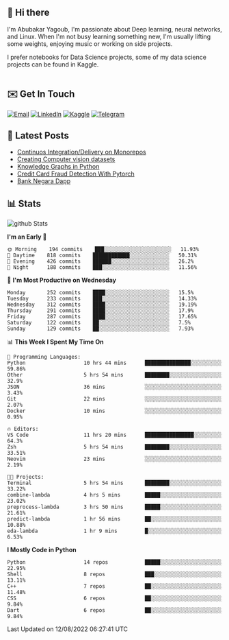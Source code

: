 ## 👋 Hi there

I'm Abubakar Yagoub, I'm passionate about Deep learning, neural networks, and
Linux. When I'm not busy learning something new, I'm usually lifting some
weights, enjoying music or working on side projects.

I prefer notebooks for Data Science projects, some of my data science projects
can be found in Kaggle. <br> <br>

## ✉️ Get In Touch

[![Email](https://img.shields.io/badge/Email-f1f1f1?style=for-the-badge&logo=gmail&logoColor=0f111a)](mailto:hi@blacksuan19.dev)
[![LinkedIn](https://img.shields.io/badge/LinkedIn-0077B5?style=for-the-badge&logo=linkedin&logoColor=white)](https://www.linkedin.com/in/blacksuan19/)
[![Kaggle](https://img.shields.io/badge/Kaggle-5acfff?style=for-the-badge&logo=kaggle&logoColor=white)](http://kaggle.com/abubakaryagob/)
[![Telegram](https://img.shields.io/badge/Telegram-2CA5E0?style=for-the-badge&logo=telegram&logoColor=white)](https://t.me/blacksuan19)

## 📩 Latest Posts

<!-- BLOG-POST-LIST:START -->
- [Continuos Integration/Delivery on Monorepos](http://blacksuan19.dev/blog/github-actions-monorepos/)
- [Creating Computer vision datasets](http://blacksuan19.dev/blog/creating-datasets/)
- [Knowledge Graphs in Python](http://blacksuan19.dev/projects/Knowledge_Graphs/)
- [Credit Card Fraud Detection With Pytorch](http://blacksuan19.dev/projects/credit-card-fraud-detection-with-pytorch/)
- [Bank Negara Dapp](http://blacksuan19.dev/projects/bank-negara/)
<!-- BLOG-POST-LIST:END -->

## 📊 Stats

![github Stats](https://github-readme-stats.vercel.app/api?username=blacksuan19&theme=github_dark&show_icons=true&count_private=true&custom_title=Github%20Stats&hide_border=true)

<!--START_SECTION:waka-->
**I'm an Early 🐤** 

```text
🌞 Morning    194 commits    ███░░░░░░░░░░░░░░░░░░░░░░   11.93% 
🌆 Daytime    818 commits    ████████████░░░░░░░░░░░░░   50.31% 
🌃 Evening    426 commits    ██████░░░░░░░░░░░░░░░░░░░   26.2% 
🌙 Night      188 commits    ███░░░░░░░░░░░░░░░░░░░░░░   11.56%

```
📅 **I'm Most Productive on Wednesday** 

```text
Monday       252 commits    ████░░░░░░░░░░░░░░░░░░░░░   15.5% 
Tuesday      233 commits    ███░░░░░░░░░░░░░░░░░░░░░░   14.33% 
Wednesday    312 commits    ████░░░░░░░░░░░░░░░░░░░░░   19.19% 
Thursday     291 commits    ████░░░░░░░░░░░░░░░░░░░░░   17.9% 
Friday       287 commits    ████░░░░░░░░░░░░░░░░░░░░░   17.65% 
Saturday     122 commits    ██░░░░░░░░░░░░░░░░░░░░░░░   7.5% 
Sunday       129 commits    ██░░░░░░░░░░░░░░░░░░░░░░░   7.93%

```


📊 **This Week I Spent My Time On** 

```text
💬 Programming Languages: 
Python                   10 hrs 44 mins      ███████████████░░░░░░░░░░   59.86% 
Other                    5 hrs 54 mins       ████████░░░░░░░░░░░░░░░░░   32.9% 
JSON                     36 mins             ░░░░░░░░░░░░░░░░░░░░░░░░░   3.43% 
Git                      22 mins             ░░░░░░░░░░░░░░░░░░░░░░░░░   2.07% 
Docker                   10 mins             ░░░░░░░░░░░░░░░░░░░░░░░░░   0.95%

🔥 Editors: 
VS Code                  11 hrs 20 mins      ████████████████░░░░░░░░░   64.3% 
Zsh                      5 hrs 54 mins       ████████░░░░░░░░░░░░░░░░░   33.51% 
Neovim                   23 mins             ░░░░░░░░░░░░░░░░░░░░░░░░░   2.19%

🐱‍💻 Projects: 
Terminal                 5 hrs 54 mins       ████████░░░░░░░░░░░░░░░░░   33.22% 
combine-lambda           4 hrs 5 mins        █████░░░░░░░░░░░░░░░░░░░░   23.02% 
preprocess-lambda        3 hrs 50 mins       █████░░░░░░░░░░░░░░░░░░░░   21.61% 
predict-lambda           1 hr 56 mins        ██░░░░░░░░░░░░░░░░░░░░░░░   10.88% 
eda-lambda               1 hr 9 mins         █░░░░░░░░░░░░░░░░░░░░░░░░   6.53%

```

**I Mostly Code in Python** 

```text
Python                   14 repos            █████░░░░░░░░░░░░░░░░░░░░   22.95% 
Shell                    8 repos             ███░░░░░░░░░░░░░░░░░░░░░░   13.11% 
C++                      7 repos             ██░░░░░░░░░░░░░░░░░░░░░░░   11.48% 
CSS                      6 repos             ██░░░░░░░░░░░░░░░░░░░░░░░   9.84% 
Dart                     6 repos             ██░░░░░░░░░░░░░░░░░░░░░░░   9.84%

```



 Last Updated on 12/08/2022 06:27:41 UTC
<!--END_SECTION:waka-->
